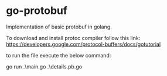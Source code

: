 # go-protobuf

Implementation of basic protobuf in golang.

To download and install protoc compiler follow this link: https://developers.google.com/protocol-buffers/docs/gotutorial

to run the file execute the below command:

go run .\main.go .\details.pb.go
